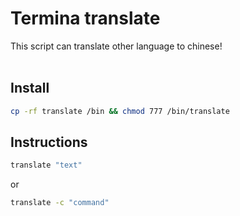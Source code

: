 # Termina translate </br>
This script can translate other language to chinese!<br>
</br>
## Install </br>
```bash
cp -rf translate /bin && chmod 777 /bin/translate
```

## Instructions
```bash
translate "text"
```
or</br>
```bash
translate -c "command"
```

